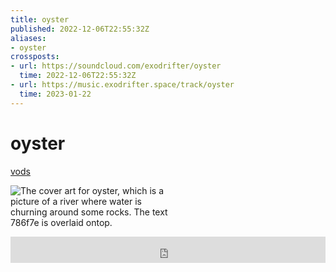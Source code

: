 ```yaml
---
title: oyster
published: 2022-12-06T22:55:32Z
aliases:
- oyster
crossposts:
- url: https://soundcloud.com/exodrifter/oyster
  time: 2022-12-06T22:55:32Z
- url: https://music.exodrifter.space/track/oyster
  time: 2023-01-22
---
```


# oyster

<div class="flex">
<div><i class="ri-video-fill"></i> <a href="https://vods.exodrifter.space/tag/song-oyster">vods</a></div>
</div>

<div style="width: 50%;">

![The cover art for oyster, which is a picture of a river where water is churning around some rocks. The text 786f7e is overlaid ontop.](oyster.png)

</div>

<iframe style="border: 0; width: 100%; max-width: 700px; height: 42px;" src="https://bandcamp.com/EmbeddedPlayer/album=477085509/size=small/bgcol=333333/linkcol=0f91ff/track=638554513/transparent=true/" seamless><a href="https://music.exodrifter.space/album/lonely-metro">lonely metro by exodrifter</a></iframe>
